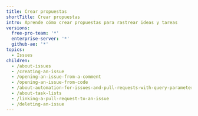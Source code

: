 ```yaml
---
title: Crear propuestas
shortTitle: Crear propuestas
intro: Aprende cómo crear propuestas para rastrear ideas y tareas
versions:
  free-pro-team: '*'
  enterprise-server: '*'
  github-ae: '*'
topics:
  - Issues
children:
  - /about-issues
  - /creating-an-issue
  - /opening-an-issue-from-a-comment
  - /opening-an-issue-from-code
  - /about-automation-for-issues-and-pull-requests-with-query-parameters
  - /about-task-lists
  - /linking-a-pull-request-to-an-issue
  - /deleting-an-issue
---
```


